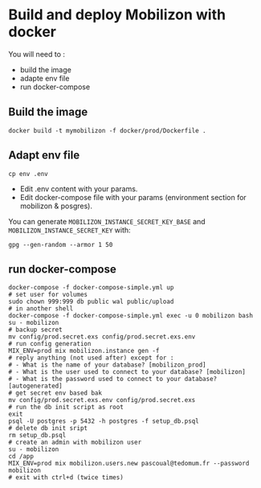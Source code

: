 # Build and deploy Mobilizon with docker

You will need to :
- build the image
- adapte env file
- run docker-compose

## Build the image

    docker build -t mymobilizon -f docker/prod/Dockerfile .

## Adapt env file

    cp env .env

- Edit .env content with your params.
- Edit docker-compose file with your params (environment section for mobilizon & posgres).

You can generate `MOBILIZON_INSTANCE_SECRET_KEY_BASE` and `MOBILIZON_INSTANCE_SECRET_KEY` with:

    gpg --gen-random --armor 1 50

## run docker-compose

    docker-compose -f docker-compose-simple.yml up
    # set user for volumes
    sudo chown 999:999 db public wal public/upload
    # in another shell
    docker-compose -f docker-compose-simple.yml exec -u 0 mobilizon bash
    su - mobilizon
    # backup secret
    mv config/prod.secret.exs config/prod.secret.exs.env
    # run config generation
    MIX_ENV=prod mix mobilizon.instance gen -f
    # reply anything (not used after) except for :
    # - What is the name of your database? [mobilizon_prod]
    # - What is the user used to connect to your database? [mobilizon] 
    # - What is the password used to connect to your database? [autogenerated]
    # get secret env based bak
    mv config/prod.secret.exs.env config/prod.secret.exs 
    # run the db init script as root
    exit
    psql -U postgres -p 5432 -h postgres -f setup_db.psql
    # delete db init sript
    rm setup_db.psql
    # create an admin with mobilizon user
    su - mobilizon
    cd /app
    MIX_ENV=prod mix mobilizon.users.new pascoual@tedomum.fr --password mobilizon
    # exit with ctrl+d (twice times)

